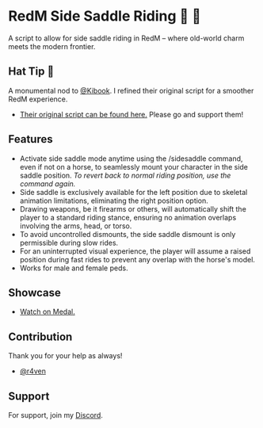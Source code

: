 
# RedM Side Saddle Riding 🐎 💅

A script to allow for side saddle riding in RedM  – where old-world charm meets the modern frontier.



## Hat Tip 🎩

 A monumental nod to [@Kibook](https://github.com/kibook). 
 I refined their original script for a smoother RedM experience.

  - [Their original script can be found here.](https://github.com/kibook/redm-sidesaddle) Please go and support them!
## Features

- Activate side saddle mode anytime using the /sidesaddle command, even if not on a horse, to seamlessly mount your character in the side saddle position. *To revert back to normal riding position, use the command again.*
- Side saddle is exclusively available for the left position due to skeletal animation limitations, eliminating the right position option.
- Drawing weapons, be it firearms or others, will automatically shift the player to a standard riding stance, ensuring no animation overlaps involving the arms, head, or torso.
- To avoid uncontrolled dismounts, the side saddle dismount is only permissible during slow rides.
- For an uninterrupted visual experience, the player will assume a raised position during fast rides to prevent any overlap with the horse's model.
- Works for male and female peds.


## Showcase

- [Watch on Medal.](https://medal.tv/games/red-dead-2/clips/1AyLyABvQm5MTF/d13371cBPn6J?invite=cr-MSxjTlgsMTk2ODU1MTc5LA)
## Contribution

Thank you for your help as always!

- [@r4ven](https://www.github.com/larisho)


## Support

For support, join my [Discord](https://discord.gg/8gSRb5GcgG).

